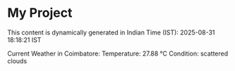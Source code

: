 # My Project

This content is dynamically generated in Indian Time (IST): 2025-08-31 18:18:21 IST


Current Weather in Coimbatore:
Temperature: 27.88 °C
Condition: scattered clouds
